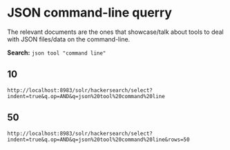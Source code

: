 # JSON command-line querry

The relevant documents are the ones that showcase/talk about tools to deal with
JSON files/data on the command-line.

**Search:** `json tool "command line"`

## 10

`http://localhost:8983/solr/hackersearch/select?indent=true&q.op=AND&q=json%20tool%20command%20line`

## 50

`http://localhost:8983/solr/hackersearch/select?indent=true&q.op=AND&q=json%20tool%20command%20line&rows=50`
